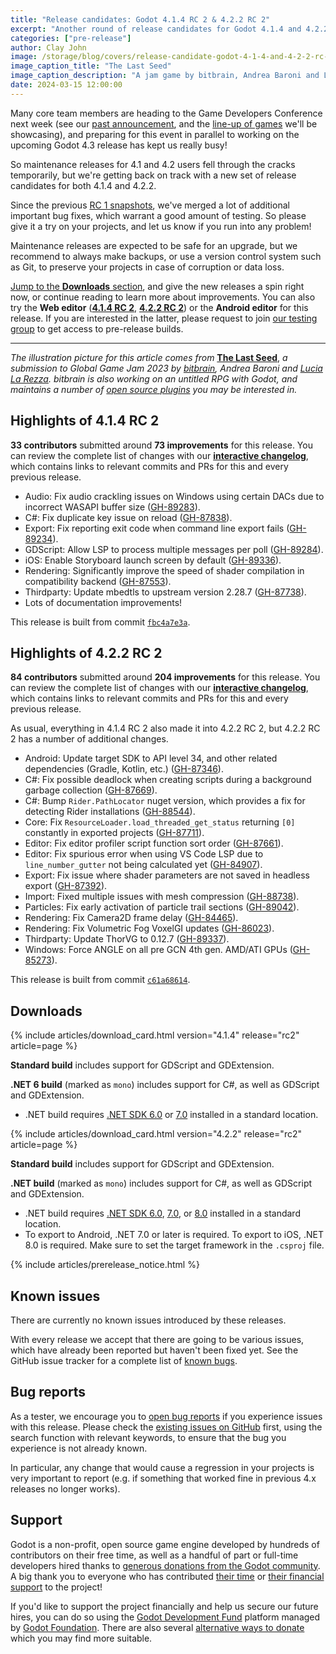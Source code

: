 ```yaml
---
title: "Release candidates: Godot 4.1.4 RC 2 & 4.2.2 RC 2"
excerpt: "Another round of release candidates for Godot 4.1.4 and 4.2.2, just before we head off to GDC!"
categories: ["pre-release"]
author: Clay John
image: /storage/blog/covers/release-candidate-godot-4-1-4-and-4-2-2-rc-2.webp
image_caption_title: "The Last Seed"
image_caption_description: "A jam game by bitbrain, Andrea Baroni and Lucia La Rezza"
date: 2024-03-15 12:00:00
---
```


Many core team members are heading to the Game Developers Conference next week (see our [past announcement](/article/godot-at-gdc-2024/), and the [line-up of games](/article/gdc-2024-godot-games/) we'll be showcasing), and preparing for this event in parallel to working on the upcoming Godot 4.3 release has kept us really busy!

So maintenance releases for 4.1 and 4.2 users fell through the cracks temporarily, but we're getting back on track with a new set of release candidates for both 4.1.4 and 4.2.2.

Since the previous [RC 1 snapshots](/article/release-candidate-godot-4-1-4-and-4-2-2-rc-1/), we've merged a lot of additional important bug fixes, which warrant a good amount of testing. So please give it a try on your projects, and let us know if you run into any problem!

Maintenance releases are expected to be safe for an upgrade, but we recommend to always make backups, or use a version control system such as Git, to preserve your projects in case of corruption or data loss.

[Jump to the **Downloads** section](#downloads), and give the new releases a spin right now, or continue reading to learn more about improvements. You can also try the **Web editor** ([**4.1.4 RC 2**](https://editor.godotengine.org/releases/4.1.4.rc2/), [**4.2.2 RC 2**](https://editor.godotengine.org/releases/4.2.2.rc2/)) or the **Android editor** for this release. If you are interested in the latter, please request to join [our testing group](https://groups.google.com/g/godot-testers) to get access to pre-release builds.

-----

*The illustration picture for this article comes from* [**The Last Seed**](https://bitbrain.itch.io/the-last-seed), *a submission to Global Game Jam 2023 by [bitbrain](https://twitter.com/bitbrain), Andrea Baroni and [Lucia La Rezza](https://twitter.com/lu_la_re). bitbrain is also working on an untitled RPG with Godot, and maintains a number of [open source plugins](https://twitter.com/bitbrain/status/1747945565462085768) you may be interested in.*

## Highlights of 4.1.4 RC 2

**33 contributors** submitted around **73 improvements** for this release. You can review the complete list of changes with our [**interactive changelog**](https://godotengine.github.io/godot-interactive-changelog/#4.1.4-rc2), which contains links to relevant commits and PRs for this and every previous release.

- Audio: Fix audio crackling issues on Windows using certain DACs due to incorrect WASAPI buffer size ([GH-89283](https://github.com/godotengine/godot/pull/89283)).
- C#: Fix duplicate key issue on reload ([GH-87838](https://github.com/godotengine/godot/pull/87838)).
- Export: Fix reporting exit code when command line export fails ([GH-89234](https://github.com/godotengine/godot/pull/89234)).
- GDScript: Allow LSP to process multiple messages per poll ([GH-89284](https://github.com/godotengine/godot/pull/89284)).
- iOS: Enable Storyboard launch screen by default ([GH-89336](https://github.com/godotengine/godot/pull/89336)).
- Rendering: Significantly improve the speed of shader compilation in compatibility backend ([GH-87553](https://github.com/godotengine/godot/pull/87553)).
- Thirdparty: Update mbedtls to upstream version 2.28.7 ([GH-87738](https://github.com/godotengine/godot/pull/87738)).
- Lots of documentation improvements!

This release is built from commit [`fbc4a7e3a`](https://github.com/godotengine/godot/commit/fbc4a7e3a5f5b84bfda71800771715e810ad8cea).

## Highlights of 4.2.2 RC 2

**84 contributors** submitted around **204 improvements** for this release. You can review the complete list of changes with our [**interactive changelog**](https://godotengine.github.io/godot-interactive-changelog/#4.2.2-rc2), which contains links to relevant commits and PRs for this and every previous release.

As usual, everything in 4.1.4 RC 2 also made it into 4.2.2 RC 2, but 4.2.2 RC 2 has a number of additional changes.

- Android: Update target SDK to API level 34, and other related dependencies (Gradle, Kotlin, etc.) ([GH-87346](https://github.com/godotengine/godot/pull/87346)).
- C#: Fix possible deadlock when creating scripts during a background garbage collection ([GH-87669](https://github.com/godotengine/godot/pull/87669)).
- C#: Bump `Rider.PathLocator` nuget version, which provides a fix for detecting Rider installations ([GH-88544](https://github.com/godotengine/godot/pull/88544)).
- Core: Fix `ResourceLoader.load_threaded_get_status` returning `[0]` constantly in exported projects ([GH-87711](https://github.com/godotengine/godot/pull/87711)).
- Editor: Fix editor profiler script function sort order ([GH-87661](https://github.com/godotengine/godot/pull/87661)).
- Editor: Fix spurious error when using VS Code LSP due to `line_number_gutter` not being calculated yet ([GH-84907](https://github.com/godotengine/godot/pull/84907)).
- Export: Fix issue where shader parameters are not saved in headless export ([GH-87392](https://github.com/godotengine/godot/pull/87392)).
- Import: Fixed multiple issues with mesh compression ([GH-88738](https://github.com/godotengine/godot/pull/88738)).
- Particles: Fix early activation of particle trail sections ([GH-89042](https://github.com/godotengine/godot/pull/89042)).
- Rendering: Fix Camera2D frame delay ([GH-84465](https://github.com/godotengine/godot/pull/84465)).
- Rendering: Fix Volumetric Fog VoxelGI updates ([GH-86023](https://github.com/godotengine/godot/pull/86023)).
- Thirdparty: Update ThorVG to 0.12.7 ([GH-89337](https://github.com/godotengine/godot/pull/89337)).
- Windows: Force ANGLE on all pre GCN 4th gen. AMD/ATI GPUs ([GH-85273](https://github.com/godotengine/godot/pull/85273)).

This release is built from commit [`c61a68614`](https://github.com/godotengine/godot/commit/c61a68614e5b030a4a1e11abaa5a893b8017f78d).

## Downloads

{% include articles/download_card.html version="4.1.4" release="rc2" article=page %}

**Standard build** includes support for GDScript and GDExtension.

**.NET 6 build** (marked as `mono`) includes support for C#, as well as GDScript and GDExtension.
- .NET build requires [.NET SDK 6.0](https://dotnet.microsoft.com/en-us/download/dotnet/6.0) or [7.0](https://dotnet.microsoft.com/en-us/download/dotnet/7.0) installed in a standard location.

{% include articles/download_card.html version="4.2.2" release="rc2" article=page %}

**Standard build** includes support for GDScript and GDExtension.

**.NET build** (marked as `mono`) includes support for C#, as well as GDScript and GDExtension.
- .NET build requires [.NET SDK 6.0](https://dotnet.microsoft.com/en-us/download/dotnet/6.0), [7.0](https://dotnet.microsoft.com/en-us/download/dotnet/7.0), or [8.0](https://dotnet.microsoft.com/en-us/download/dotnet/8.0) installed in a standard location.
- To export to Android, .NET 7.0 or later is required. To export to iOS, .NET 8.0 is required. Make sure to set the target framework in the `.csproj` file.

{% include articles/prerelease_notice.html %}

## Known issues

There are currently no known issues introduced by these releases.

With every release we accept that there are going to be various issues, which have already been reported but haven't been fixed yet. See the GitHub issue tracker for a complete list of [known bugs](https://github.com/godotengine/godot/issues?q=is%3Aissue+is%3Aopen+label%3Abug+).

## Bug reports

As a tester, we encourage you to [open bug reports](https://github.com/godotengine/godot/issues) if you experience issues with this release. Please check the [existing issues on GitHub](https://github.com/godotengine/godot/issues) first, using the search function with relevant keywords, to ensure that the bug you experience is not already known.

In particular, any change that would cause a regression in your projects is very important to report (e.g. if something that worked fine in previous 4.x releases no longer works).

## Support

Godot is a non-profit, open source game engine developed by hundreds of contributors on their free time, as well as a handful of part or full-time developers hired thanks to [generous donations from the Godot community](https://fund.godotengine.org/). A big thank you to everyone who has contributed [their time](https://github.com/godotengine/godot/blob/master/AUTHORS.md) or [their financial support](https://github.com/godotengine/godot/blob/master/DONORS.md) to the project!

If you'd like to support the project financially and help us secure our future hires, you can do so using the [Godot Development Fund](https://fund.godotengine.org/) platform managed by [Godot Foundation](https://godot.foundation/). There are also several [alternative ways to donate](/donate) which you may find more suitable.
